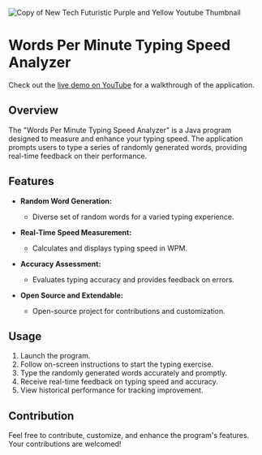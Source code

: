 
![Copy of New Tech Futuristic Purple and Yellow Youtube Thumbnail](https://github.com/RishabhParihar873/Words-Per-Minute-Java-Project/assets/112072004/b772e67a-c678-40c8-ba48-4f9bd6fc3c87)


# Words Per Minute Typing Speed Analyzer

Check out the [live demo on YouTube](https://youtu.be/IIJ2UATPpKk) for a walkthrough of the application.

## Overview

The "Words Per Minute Typing Speed Analyzer" is a Java program designed to measure and enhance your typing speed. The application prompts users to type a series of randomly generated words, providing real-time feedback on their performance.

## Features

- **Random Word Generation:**
  - Diverse set of random words for a varied typing experience.

- **Real-Time Speed Measurement:**
  - Calculates and displays typing speed in WPM.

- **Accuracy Assessment:**
  - Evaluates typing accuracy and provides feedback on errors.

- **Open Source and Extendable:**
  - Open-source project for contributions and customization.

## Usage

1. Launch the program.
2. Follow on-screen instructions to start the typing exercise.
3. Type the randomly generated words accurately and promptly.
4. Receive real-time feedback on typing speed and accuracy.
5. View historical performance for tracking improvement.

## Contribution

Feel free to contribute, customize, and enhance the program's features. Your contributions are welcomed!

